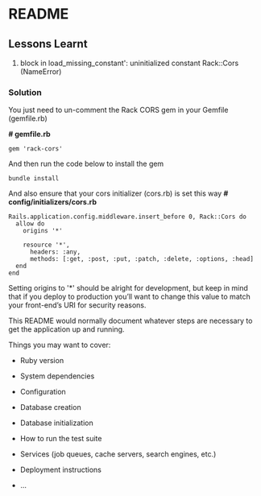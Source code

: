 # README

## Lessons Learnt

1. block in load_missing_constant': uninitialized constant Rack::Cors (NameError)

### Solution

You just need to un-comment the Rack CORS gem in your Gemfile (gemfile.rb)

**# gemfile.rb**

    gem 'rack-cors'

And then run the code below to install the gem

    bundle install

And also ensure that your cors initializer (cors.rb) is set this way
**# config/initializers/cors.rb**
```
Rails.application.config.middleware.insert_before 0, Rack::Cors do
  allow do
    origins '*'

    resource '*',
      headers: :any,
      methods: [:get, :post, :put, :patch, :delete, :options, :head]
  end
end
```
Setting origins to '*' should be alright for development, but keep in mind that if you deploy to production you’ll want to change this value to match your front-end’s URI for security reasons.


This README would normally document whatever steps are necessary to get the
application up and running.

Things you may want to cover:

* Ruby version

* System dependencies

* Configuration

* Database creation

* Database initialization

* How to run the test suite

* Services (job queues, cache servers, search engines, etc.)

* Deployment instructions

* ...
